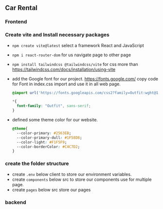 ## Car Rental

### Frontend

### Create vite and Install necessary  packages

- `npm create vite@latest` select a framework React and JavaScript

- `npm i react-router-dom` for us navigate page to other page 

- `npm install tailwindcss @tailwindcss/vite` for css  more than https://tailwindcss.com/docs/installation/using-vite

- add the Google font for our project. https://fonts.google.com/  copy code for Font in index.css import and use it in all web page.
  ```css
  @import url('https://fonts.googleapis.com/css2?family=Outfit:wght@100..900&family=Roboto:ital,wght@0,100..900;1,100..900&display=swap');
  
  *{
    font-family: "Outfit", sans-serif;
  }
  ```

- defined some theme color for our website.

  ```css
  @theme{
    --color-primary: #2563EB;
    --color-primary-dull: #1F58D8;
    --color-light: #F1F5F9;
    --color-borderColor: #C4C7D2;
  }
  ```

   



### create the folder structure 

- create `.env` below client to store our environment variables.
- create `components` below src to store our components  use for multiple page.
- create `pages` below src store our pages

### backend



